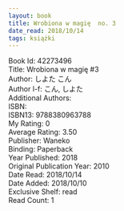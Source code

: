 ```yaml
---
layout: book
title: Wrobiona w magię  no. 3
date_read: 2018/10/14
tags: książki
---
```


Book Id: 42273496<br />
Title: Wrobiona w magię #3<br />
Author: しよた こん<br />
Author l-f: こん, しよた<br />
Additional Authors: <br />
ISBN: <br />
ISBN13: 9788380963788<br />
My Rating: 0<br />
Average Rating: 3.50<br />
Publisher: Waneko<br />
Binding: Paperback<br />
Year Published: 2018<br />
Original Publication Year: 2010<br />
Date Read: 2018/10/14<br />
Date Added: 2018/10/10<br />
Exclusive Shelf: read<br />
Read Count: 1<br />


